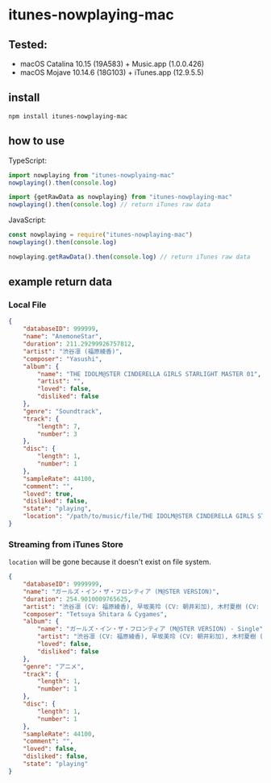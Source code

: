 # itunes-nowplaying-mac

## Tested:

- macOS Catalina 10.15 (19A583) + Music.app (1.0.0.426)
- macOS Mojave 10.14.6 (18G103) + iTunes.app (12.9.5.5)


## install

```
npm install itunes-nowplaying-mac
```

## how to use

TypeScript: 

```typescript
import nowplaying from "itunes-nowplyaing-mac"
nowplaying().then(console.log)

import {getRawData as nowplaying} from "itunes-nowplaying-mac"
nowplaying().then(console.log) // return iTunes raw data
```

JavaScript:
```javascript
const nowplaying = require("itunes-nowplaying-mac")
nowplaying().then(console.log)

nowplaying.getRawData().then(console.log) // return iTunes raw data
```

## example return data

### Local File

```json
{
    "databaseID": 999999,
    "name": "AnemoneStar",
    "duration": 211.29299926757812,
    "artist": "渋谷凛 (福原綾香)",
    "composer": "Yasushi",
    "album": {
        "name": "THE IDOLM@STER CINDERELLA GIRLS STARLIGHT MASTER 01",
        "artist": "",
        "loved": false,
        "disliked": false
    },
    "genre": "Soundtrack",
    "track": {
        "length": 7,
        "number": 3
    },
    "disc": {
        "length": 1,
        "number": 1
    },
    "sampleRate": 44100,
    "comment": "",
    "loved": true,
    "disliked": false,
    "state": "playing",
    "location": "/path/to/music/file/THE IDOLM@STER CINDERELLA GIRLS STARLIGHT MASTER 01/03 AnemoneStar.m4a"
}
```

### Streaming from iTunes Store

`location` will be gone because it doesn't exist on file system.

```json
{
    "databaseID": 9999999,
    "name": "ガールズ・イン・ザ・フロンティア (M@STER VERSION)",
    "duration": 254.9010009765625,
    "artist": "渋谷凛 (CV: 福原綾香), 早坂美玲 (CV: 朝井彩加), 木村夏樹 (CV: 安野希世乃), 小日向美穂 (CV: 津田美波) & 塩見周子 (CV: ルゥ ティン)",
    "composer": "Tetsuya Shitara & Cygames",
    "album": {
        "name": "ガールズ・イン・ザ・フロンティア (M@STER VERSION) - Single",
        "artist": "渋谷凛 (CV: 福原綾香), 早坂美玲 (CV: 朝井彩加), 木村夏樹 (CV: 安野希世乃), 小日向美穂 (CV: 津田美波) & 塩見周子 (CV: ルゥ ティン)",
        "loved": false,
        "disliked": false
    },
    "genre": "アニメ",
    "track": {
        "length": 1,
        "number": 1
    },
    "disc": {
        "length": 1,
        "number": 1
    },
    "sampleRate": 44100,
    "comment": "",
    "loved": false,
    "disliked": false,
    "state": "playing"
}
```